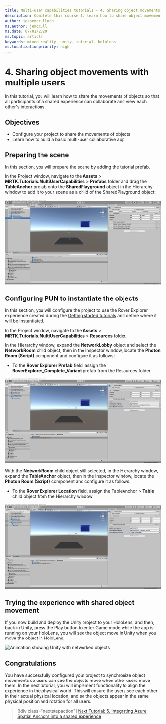 ```yaml
---
title: Multi-user capabilities tutorials - 4. Sharing object movements with multiple users
description: Complete this course to learn how to share object movements with multiple users in a HoloLens 2 application.
author: jessemcculloch
ms.author: jemccull
ms.date: 07/01/2020
ms.topic: article
keywords: mixed reality, unity, tutorial, hololens
ms.localizationpriority: high
---
```


# 4. Sharing object movements with multiple users

In this tutorial, you will learn how to share the movements of objects so that all participants of a shared experience can collaborate and view each other's interactions.

## Objectives

* Configure your project to share the movements of objects
* Learn how to build a basic multi-user collaborative app

## Preparing the scene

In this section, you will prepare the scene by adding the tutorial prefab.

In the Project window, navigate to the **Assets** > **MRTK.Tutorials.MultiUserCapabilities** > **Prefabs** folder and drag the **TableAnchor** prefab onto the **SharedPlayground** object in the Hierarchy window to add it to your scene as a child of the SharedPlayground object:

![Unity with newly added TableAnchor prefab selected](images/mr-learning-sharing/sharing-04-section1-step1-1.png)

## Configuring PUN to instantiate the objects

In this section, you will configure the project to use the Rover Explorer experience created during the [Getting started tutorials](mr-learning-base-01.md) and define where it will be instantiated.

In the Project window, navigate to the **Assets** > **MRTK.Tutorials.MultiUserCapabilities** > **Resources** folder.

In the Hierarchy window, expand the **NetworkLobby** object and select the **NetworkRoom** child object, then in the Inspector window, locate the **Photon Room (Script)** component and configure it as follows:

* To the **Rover Explorer Prefab** field, assign the **RoverExplorer_Complete_Variant** prefab from the Resources folder

![Unity with Photon Room component partially configured](images/mr-learning-sharing/sharing-04-section2-step1-1.png)

With the **NetworkRoom** child object still selected, in the Hierarchy window, expand the **TableAnchor** object, then in the Inspector window, locate the **Photon Room (Script)** component and configure it as follows:

* To the **Rover Explorer Location** field, assign the TableAnchor > **Table** child object from the Hierarchy window

![Unity with Photon Room component configured](images/mr-learning-sharing/sharing-04-section2-step1-2.png)

## Trying the experience with shared object movement

If you now build and deploy the Unity project to your HoloLens, and then, back in Unity, press the Play button to enter Game mode while the app is running on your HoloLens, you will see the object move in Unity when you move the object in HoloLens:

![Animation showing Unity with networked objects](images/mr-learning-sharing/sharing-04-section3-step1-1.gif)

## Congratulations

You have successfully configured your project to synchronize object movements so users can see the objects move when other users move them. In the next tutorial, you will implement functionality to align the experience in the physical world. This will ensure the users see each other in their actual physical location, and so the objects appear in the same physical position and rotation for all users.

> [!div class="nextstepaction"]
> [Next Tutorial: 5. Integrating Azure Spatial Anchors into a shared experience](mr-learning-sharing-05.md)
